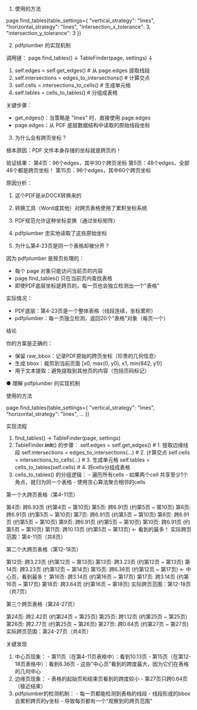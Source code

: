   1. 使用的方法

  page.find_tables(table_settings={
      "vertical_strategy": "lines",
      "horizontal_strategy": "lines",
      "intersection_x_tolerance": 3,
      "intersection_y_tolerance": 3
  })

  2. pdfplumber 的实现机制

  调用链：
  page.find_tables()
    ↓
  TableFinder(page, settings)
    ↓
  1. self.edges = self.get_edges()           # 从 page.edges 提取线段
  2. self.intersections = edges_to_intersections()  # 计算交点
  3. self.cells = intersections_to_cells()   # 生成单元格
  4. self.tables = cells_to_tables()         # 分组成表格

  关键步骤：
  - get_edges()：当策略是 "lines" 时，直接使用 page.edges
  - page.edges：从 PDF 底层数据结构中读取的原始线段坐标

  3. 为什么会有跨页坐标？

  根本原因：PDF 文件本身存储的坐标就是跨页的！

  验证结果：
  第4页：96个edges，其中30个跨页坐标
  第5页：48个edges，全部48个都是跨页坐标！
  第15页：96个edges，其中60个跨页坐标

  原因分析：
  1. 这个PDF是从DOCX转换来的
  2. 转换工具（Word或其他）对跨页表格使用了累积坐标系统
  3. PDF规范允许这种坐标变换（通过坐标矩阵）
  4. pdfplumber 忠实地读取了这些原始坐标

  4. 为什么第4-23页是同一个表格却被分开？

  因为 pdfplumber 是按页处理的：
  - 每个 page 对象只能访问当前页的内容
  - page.find_tables() 只在当前页内查找表格
  - 即使PDF底层坐标是跨页的，每一页也会独立检测出一个"表格"

  实际情况：
  - PDF底层：第4-23页是一个整体表格（线段连续，坐标累积）
  - pdfplumber：每一页独立检测，返回20个"表格"对象（每页一个）

  结论

  你的方案是正确的：
  - 保留 raw_bbox：记录PDF原始的跨页坐标（珍贵的几何信息）
  - 生成 bbox：裁剪到当前页面 [x0, max(0, y0), x1, min(842, y1)]
  - 用于文本提取：避免提取到其他页的内容（包括页码标记）


● 理解 pdfplumber 的实现机制

  使用的方法

  page.find_tables(table_settings={
      "vertical_strategy": "lines",
      "horizontal_strategy": "lines",
      ...
  })

  实现流程

  1. find_tables() → TableFinder(page, settings)
  2. TableFinder.__init__() 的步骤：
  self.edges = self.get_edges()          # 1. 提取边缘线段
  self.intersections = edges_to_intersections(...)  # 2. 计算交点
  self.cells = intersections_to_cells(...)  # 3. 生成单元格
  self.tables = cells_to_tables(self.cells)  # 4. 将cells分组成表格
  3. cells_to_tables() 的分组逻辑：
    - 遍历所有cells
    - 如果两个cell 共享至少1个角点，就归为同一个表格
    - 使用贪心算法聚合相邻的cells




  第一个大跨页表格（第4-11页）

  第4页:  跨6.93页 (约第4页 ~ 第10页)
  第5页:  跨6.91页 (约第5页 ~ 第10页)
  第6页:  跨6.91页 (约第5页 ~ 第10页)
  第7页:  跨6.91页 (约第5页 ~ 第10页)
  第8页:  跨6.91页 (约第5页 ~ 第10页)
  第9页:  跨6.91页 (约第5页 ~ 第10页)
  第10页: 跨6.91页 (约第5页 ~ 第10页)
  第11页: 跨10.13页 (约第5页 ~ 第13页) ← 看到的最多！
  实际跨页范围：第4-11页（共8页）

  第二个大跨页表格（第12-18页）

  第12页: 跨3.23页 (约第12页 ~ 第13页)
  第13页: 跨3.23页 (约第12页 ~ 第13页)
  第14页: 跨3.23页 (约第12页 ~ 第14页)
  第15页: 跨6.36页 (约第12页 ~ 第17页) ← 中心页，看到最多！
  第16页: 跨3.14页 (约第16页 ~ 第17页)
  第17页: 跨3.14页 (约第16页 ~ 第17页)
  第18页: 跨3.64页 (约第16页 ~ 第18页)
  实际跨页范围：第12-18页（共7页）

  第三个跨页表格（第24-27页）

  第24页: 跨2.42页 (约第24页 ~ 第25页)
  第25页: 跨1.12页 (约第25页 ~ 第25页)
  第26页: 跨2.77页 (约第25页 ~ 第26页)
  第27页: 跨0.64页 (约第27页 ~ 第27页)
  实际跨页范围：第24-27页（共4页）

  关键发现

  1. 中心页现象：
    - 第11页（在第4-11页表格中）：看到10.13页
    - 第15页（在第12-18页表格中）：看到6.36页
    - 这些"中心页"看到的跨度最大，因为它们在表格的几何中心
  2. 边缘页现象：
    - 表格的起始页和结束页看到的跨度较小
    - 第27页只跨0.64页（接近结束）
  3. pdfplumber的检测机制：
    - 每一页都能检测到表格的线段
    - 线段形成的bbox会累积跨页的y坐标
    - 导致每页都有一个"观察到的跨页范围"
